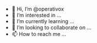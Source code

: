 - 👋 Hi, I’m @operativox
- 👀 I’m interested in ...
- 🌱 I’m currently learning ...
- 💞️ I’m looking to collaborate on ...
- 📫 How to reach me ...

<!---
operativox/operativox is a ✨ special ✨ repository because its `README.md` (this file) appears on your GitHub profile.
You can click the Preview link to take a look at your changes.
--->
